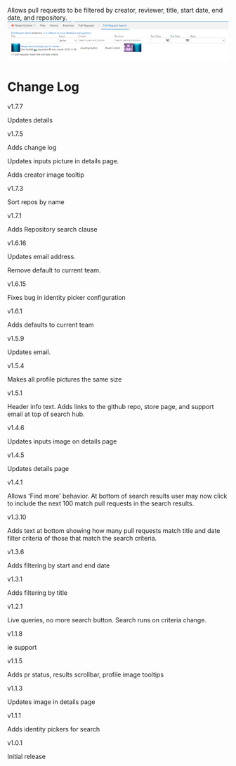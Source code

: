 Allows pull requests to be filtered by creator, reviewer, title, start date, end date, and repository.
![Image of inputs](img/inputs.png)

# Change Log

v1.7.7

Updates details

v1.7.5

Adds change log

Updates inputs picture in details page.

Adds creator image tooltip

v1.7.3

Sort repos by name

v1.7.1

Adds Repository search clause

v1.6.16

Updates email address.

Remove default to current team.

v1.6.15

Fixes bug in identity picker configuration

v1.6.1

Adds defaults to current team

v1.5.9

Updates email.

v1.5.4

Makes all profile pictures the same size

v1.5.1

Header info text. Adds links to the github repo, store page, and support email at top of search hub.

v1.4.6

Updates inputs image on details page

v1.4.5

Updates details page

v1.4.1

Allows 'Find more' behavior. At bottom of search results user may now click to include the next 100 match pull requests in the search results.

v1.3.10

Adds text at bottom showing how many pull requests match title and date filter criteria of those that match the search criteria.

v1.3.6

Adds filtering by start and end date

v1.3.1

Adds filtering by title

v1.2.1

Live queries, no more search button. Search runs on criteria change.

v1.1.8

ie support

v1.1.5

Adds pr status, results scrollbar, profile image tooltips

v1.1.3

Updates image in details page

v1.1.1

Adds identity pickers for search

v1.0.1

Initial release